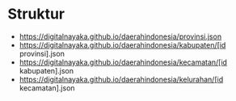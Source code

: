 # Struktur 
- https://digitalnayaka.github.io/daerahindonesia/provinsi.json
- https://digitalnayaka.github.io/daerahindonesia/kabupaten/[id provinsi].json
- https://digitalnayaka.github.io/daerahindonesia/kecamatan/[id kabupaten].json
- https://digitalnayaka.github.io/daerahindonesia/kelurahan/[id kecamatan].json

